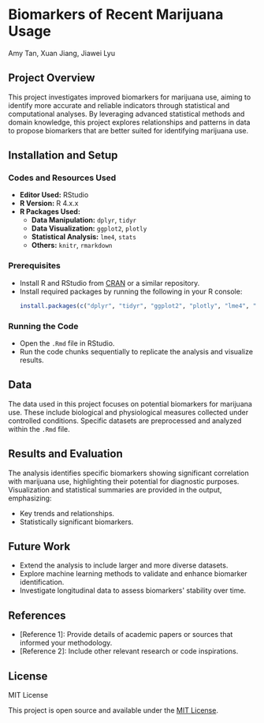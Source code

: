 # Biomarkers of Recent Marijuana Usage
Amy Tan, Xuan Jiang, Jiawei Lyu


## Project Overview
This project investigates improved biomarkers for marijuana use, aiming to identify more accurate and reliable indicators through statistical and computational analyses. By leveraging advanced statistical methods and domain knowledge, this project explores relationships and patterns in data to propose biomarkers that are better suited for identifying marijuana use.

## Installation and Setup

### Codes and Resources Used
- **Editor Used:** RStudio
- **R Version:** R 4.x.x
- **R Packages Used:**
  - **Data Manipulation:** `dplyr`, `tidyr`
  - **Data Visualization:** `ggplot2`, `plotly`
  - **Statistical Analysis:** `lme4`, `stats`
  - **Others:** `knitr`, `rmarkdown`

### Prerequisites
- Install R and RStudio from [CRAN](https://cran.r-project.org/) or a similar repository.
- Install required packages by running the following in your R console:
  ```R
  install.packages(c("dplyr", "tidyr", "ggplot2", "plotly", "lme4", "knitr", "rmarkdown"))
  ```

### Running the Code
- Open the `.Rmd` file in RStudio.
- Run the code chunks sequentially to replicate the analysis and visualize results.

## Data
The data used in this project focuses on potential biomarkers for marijuana use. These include biological and physiological measures collected under controlled conditions. Specific datasets are preprocessed and analyzed within the `.Rmd` file.

## Results and Evaluation
The analysis identifies specific biomarkers showing significant correlation with marijuana use, highlighting their potential for diagnostic purposes. Visualization and statistical summaries are provided in the output, emphasizing:
- Key trends and relationships.
- Statistically significant biomarkers.

## Future Work
- Extend the analysis to include larger and more diverse datasets.
- Explore machine learning methods to validate and enhance biomarker identification.
- Investigate longitudinal data to assess biomarkers' stability over time.

## References
- [Reference 1]: Provide details of academic papers or sources that informed your methodology.
- [Reference 2]: Include other relevant research or code inspirations.

## License
MIT License

This project is open source and available under the [MIT License](https://opensource.org/licenses/MIT).

